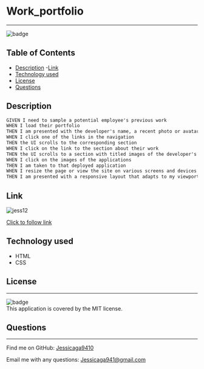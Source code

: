 # Work_portfolio

---

![badge](https://img.shields.io/badge/license-MIT-ff69b4)

## Table of Contents

- [Description](#description) -[Link](#Link)
- [Technology used](#technology-used)
- [License](#license)
- [Questions](#questions)

## Description

```md
GIVEN I need to sample a potential employee's previous work
WHEN I load their portfolio
THEN I am presented with the developer's name, a recent photo or avatar, and links to sections about them, their work, and how to contact them
WHEN I click one of the links in the navigation
THEN the UI scrolls to the corresponding section
WHEN I click on the link to the section about their work
THEN the UI scrolls to a section with titled images of the developer's applications
WHEN I click on the images of the applications
THEN I am taken to that deployed application
WHEN I resize the page or view the site on various screens and devices
THEN I am presented with a responsive layout that adapts to my viewport
```

## Link

![jess12](https://user-images.githubusercontent.com/87554644/177085184-b575beba-cf82-490b-b367-15755705eb78.png)

[Click to follow link](https://jessicaga9410.github.io/Work_portfolio/)

## Technology used

- HTML
- CSS

## License

---

![badge](https://img.shields.io/badge/license-MIT-ff69b4)
<br />
This application is covered by the MIT license.

## Questions

---

Find me on GitHub: [Jessicaga9410](https://github.com/Jessicaga9410)

Email me with any questions: Jessicaga941@gmail.com
